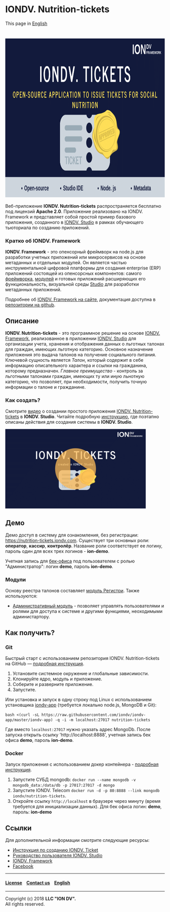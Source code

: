 # IONDV. Nutrition-tickets

This page in [English](/README.md)

<h1 align="center"> <a href="https://www.iondv.com/"><img src="/nutrition_tickets.png" height="500px" alt="IONDV. Framework nutrition tickets" align="center"></a>
</h1>  

Веб-приложение **IONDV. Nutrition-tickets** распространяется бесплатно под лицензий **Apache 2.0**. Приложение реализовано на IONDV. Framework и представляет собой простой пример базового приложения, созданного в [IONDV. Studio](https://github.com/iondv/studio/blob/master/readme_ru.md) в рамках обучающего тьюториала по созданию приложений.

### Кратко об IONDV. Framework

**IONDV. Framework** - это опенсорный фреймворк на node.js для разработки учетных приложений 
или микросервисов на основе метаданных и отдельных модулей. Он является частью 
инструментальной цифровой платформы для создания enterprise 
(ERP) приложений состоящей из опенсорсных компонентов: самого [фреймворка](https://github.com/iondv/framework), 
[модулей](https://github.com/topics/iondv-module) и готовых приложений расширяющих его 
функциональность, визуальной среды [Studio](https://github.com/iondv/studio) для 
разработки метаданных приложений.

Подробнее об [IONDV. Framework на сайте](https://iondv.com), документация доступна в [репозитории на github](https://github.com/iondv/framework/blob/master/docs/en/index.md).

## Описание 

**IONDV. Nutrition-tickets** - это программное решение на основе [IONDV. Framework](https://iondv.com), реализованное в приложении [IONDV. Studio](https://github.com/iondv/studio/blob/master/readme_ru.md) для организации учета, хранения и отображения данных о льготных талонах для граждан, имеющих льготную категорию. Основное назначение приложения это выдача талонов на получение социального питания.
Ключевой сущность является *Талон*, который содержит в себе информацию описательного характера и ссылки на гражданина, которому предназначен. 
*Главное преимущество* - контроль за льготными талонами граждан, имеющих ту или иную льнотную категорию, что позволяет, при необходимости, получить точную информации о талоне и гражданине.

### Как создать? 

Смотрите [видео](https://www.youtube.com/watch?v=e201ko9fkQ8&t=331s) о создании простого приложения [IONDV. Nutrition-tickets](https://github.com/iondv/nutrition-tickets) в **IONDV. Studio**. Читайте подробную [инструкцию](https://github.com/iondv/nutrition-tickets/blob/master/tutorial/ru/index.md), где поэтапно описаны действия для создания системы в **IONDV. Studio**.

<a href="https://www.youtube.com/watch?v=e201ko9fkQ8&t=331s" target="_blank"><img src="/tickets_video.png" height="250px" alt="" title=""></a>

## Демо

Демо доступ в систему для ознакомления, без регистрации: https://nutrition-tickets.iondv.com. Существует три основных роли: **оператор**, **кассир**, **контролёр**. Название роли соответствует ее логину, пароль один для всех трех логинов - **ion-demo**. 

Учетная запись для [бек-офиса](https://nutrition-tickets.iondv.com/registry) под пользователем с ролью "Администратор": логин **demo**, пароль **ion-demo**. 

### Модули

Основу реестра талонов составляет [модуль Регистри](https://github.com/iondv/registry). 
Также используются: 

* [Административный модуль](https://github.com/iondv/ionadmin) - позволяет управлять пользователями и ролями для доступа к системе и другими функциями, неоходимыми администартору.  

## Как получить?  

### Git

Быстрый старт с использованием репозитория IONDV. Nutrition-tickets на GitHub — [подробная инструкция](https://github.com/iondv/framework/blob/master/docs/ru/readme.md#быстрый-старт-с-использованием-репозитория).  

1. Установите системное окружение и глобальные зависимости.
2. Клонируйте ядро, модуль и приложение.
3. Соберите и разверните приложение.
4. Запустите.

Или установка и запуск в одну строку под Linux с использованием установщика [iondv-app](https://github.com/iondv/iondv-app) (требуется локально node.js, MongoDB и Git):
```
bash <(curl -sL https://raw.githubusercontent.com/iondv/iondv-app/master/iondv-app) -q -i -m localhost:27017 nutrition-tickets
```
Где вместо `localhost:27017` нужно указать адрес MongoDb. После запуска открыть ссылку 'http://localhost:8888', учетная запись бек офиса **demo**, пароль **ion-demo**.

### Docker

Запуск приложения с использованием докер контейнера - [подробная инструкция](https://hub.docker.com/r/iondv/nutrition-tickets).

1. Запустите СУБД mongodb: `docker run --name mongodb -v mongodb_data:/data/db -p 27017:27017 -d mongo`
2. Запустите IONDV. Telecom `docker run -d -p 80:8888 --link mongodb iondv/nutrition-tickets`.
3. Откройте ссылку `http://localhost` в браузере через минуту (время требуется для инициализации данных). Для бек офиса логин: **demo**, пароль: **ion-demo** 

## Ссылки

Для дополнительной информации смотрите следующие ресурсы:

* [Инструкция по созданию IONDV. Ticket](tutorial/ru/index.md)
* [Руководство пользователя IONDV. Studio](https://github.com/iondv/studio/tree/master/manuals/RP_studio.docx)
* [IONDV. Framework](https://iondv.com/) 
* [Facebook](https://www.facebook.com/iondv/)

--------------------------------------------------------------------------  


#### [License](/LICENSE) &ensp; [Contact us](https://iondv.com/contacts) &ensp; [English](/README.md)          
<div><img src="https://mc.iondv.com/watch/github/docs/ticket-en" style="position:absolute; left:-9999px;" height=1 width=1 alt="iondv metrics"></div>


--------------------------------------------------------------------------  

Copyright (c) 2018 **LLC "ION DV".**  
All rights reserved.
